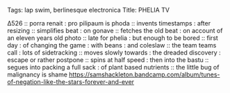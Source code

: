 Tags: lap swim, berlinesque electronica
Title: PHELIA TV  
  
∆526 :: porra renait : pro pilipaum is phoda :: invents timestamps : after resizing :: simplifies beat : on gonave :: fetches the old beat : on account of an eleven years old photo :: late for phelia : but enough to be bored :: first day : of changing the game : with beans : and coleslaw :: the team teams call : lots of sidetracking :: moves slowly towards : the dreaded discovery : escape or rather postpone :: spins at half speed : then into the bastu :: segues into packing a full sack : of plant based nutrients :: the little bug of malignancy is shame
https://samshackleton.bandcamp.com/album/tunes-of-negation-like-the-stars-forever-and-ever
